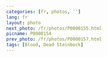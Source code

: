 ```yaml
---
categories: [fr, photos, '']
lang: fr
layout: photo
next_photo: /fr/photos/P0000155.html
picname: P0000154
prev_photo: /fr/photos/P0000157.html
tags: [Blood, Dead Steinbock]
---
```


